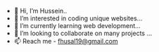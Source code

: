 - 👋 Hi, I’m Hussein..
- 👀 I’m interested in coding unique websites...
- 🌱 I’m currently learning web development...
- 💞️ I’m looking to collaborate on many projects ...
- 📫 Reach me - fhusal19@gmail.com

<!---
Husse00/Husse00 is a ✨ special ✨ repository because its `README.md` (this file) appears on your GitHub profile.
You can click the Preview link to take a look at your changes.
--->

